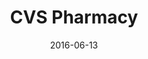 ---
layout: site
title: "CVS Pharmacy"
date: 2016-06-13
categories: [fortune-500]
version: 1.3.16
major: 1
minor: 3
patch: 16
slug: cvs-pharmacy
link: http://www.cvs.com/
permalink: /sites/:slug
---
